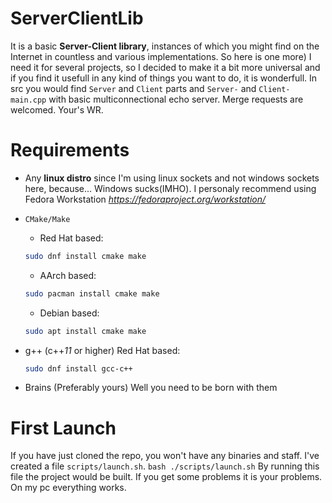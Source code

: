 # ServerClientLib
It is a basic **Server-Client library**, instances of which you might find on the Internet in countless and various implementations. So here is one more) I need it for several projects, so I decided to make it a bit more universal and if you find it usefull in any kind of things you want to do, it is wonderfull. In src you would find `Server` and `Client` parts and `Server-` and `Client-main.cpp` with basic multiconnectional echo server. Merge requests are welcomed.
    Your's WR.

# Requirements
 - Any **linux distro** since I'm using linux sockets and not windows sockets here, because... Windows sucks(IMHO). I personaly
 recommend using Fedora Workstation *https://fedoraproject.org/workstation/*
 - `CMake/Make`

    - Red Hat based: 
    ``` bash
    sudo dnf install cmake make
    ```

    - AArch based:
    ``` bash
    sudo pacman install cmake make
    ```

    - Debian based:  
    ``` bash
    sudo apt install cmake make
    ```
 - g++ (c++*11* or higher)
    Red Hat based: 
    ``` bash
    sudo dnf install gcc-c++
    ```
 - Brains (Preferably yours)
    Well you need to be born with them

# First Launch
If you have just cloned the repo, you won't have any binaries and staff. I've created a file `scripts/launch.sh`. 
    ``` bash
    ./scripts/launch.sh
    ```
By running this file the project would be built. If you get some problems it is your problems. On my pc everything works.